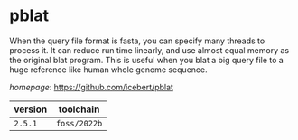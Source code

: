 # pblat

When the query file format is fasta, you can specify many threads to process it.  It can reduce run time linearly, and use almost equal memory as the original blat program.  This is useful when you blat a big query file to a huge reference like human whole genome sequence.

*homepage*: <https://github.com/icebert/pblat>

version | toolchain
--------|----------
``2.5.1`` | ``foss/2022b``
